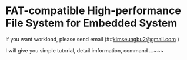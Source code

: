 

FAT-compatible High-performance File System for Embedded System 
=================================================================

If you want workload,
  please send email  (##kimseungbu2@gmail.com )
  
  I will give you 
             simple tutorial, detail imformation, command ...~~~


